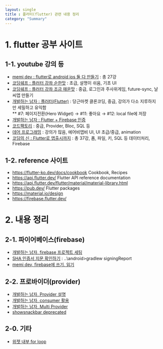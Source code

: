 ```yaml
---
layout: single
title : 플러터(flutter) 관련 내용 정리
category: "Summary"
---
```


# 1. flutter 공부 사이트

## 1-1. youtube 강의 등
* [memi dev : flutter로 android ios 둘 다 만들기](https://www.youtube.com/playlist?list=PLjpTKic1SLZuzdrDInDw8T3NbagJUvU-h)  : 총 27강  
* [코딩쉐프 : 플러터 강좌 순한맛](https://www.youtube.com/playlist?list=PLQt_pzi-LLfpcRFhWMywTePfZ2aPapvyl)  : 초급, 설명이 쉬움, 기초 UI  
* [코딩쉐프 : 플러터 강좌 조금 매운맛](https://www.youtube.com/playlist?list=PLQt_pzi-LLfoOpp3b-pnnLXgYpiFEftLB)  : 중급, 로그인과 주사위게임, future-sync, 날씨앱 만들기  
* [개발하는 남자 : 플러터(Flutter)](https://www.youtube.com/playlist?list=PLgRxBCVPaZ_1j9Z66HEu71ST3GqssBdma)  : 당근마켓 클론코딩, 중급, 강의가 다소 지루하지만 세밀하고 유익함  
** #7: 페이지전환(Hero Widget) → #11: 좋아요 → #12: local file에 저장
* [개발하는 남자 : Flutter + Firebase 인증](https://www.youtube.com/playlist?list=PLgRxBCVPaZ_3jdqcrGKgbQrDwRXMHaE5B)
* [코드팩토리](https://www.youtube.com/playlist?list=PLmEhRs1HB7RE8V-ozNeLV3qKdXPzICVx1)  : 중급, Provider, Bloc, SQL 등  
* [데어 프로그래밍](https://www.youtube.com/channel/UCVrhnbfe78ODeQglXtT1Elw/playlists)  : 강의가 많음, 에어비앱비 UI, UI 초급/중급, animation  
* [코딩의 신 : Flutter로 앱출시까지](https://www.youtube.com/playlist?list=PLPtc9qD1979A8rRP0-YAUQMFImze5PnFN)  : 총 37강, 폼, 파일, 키, SQL 등 데이터처리, Firebase  



## 1-2. reference 사이트
* <https://flutter-ko.dev/docs/cookbook>  Cookbook, Recipes  
* <https://api.flutter.dev/>  Flutter API reference documentation  
* <https://api.flutter.dev/flutter/material/material-library.html>  
* <https://pub.dev/>  Flutter packages  
* <https://material.io/design>  
* <https://firebase.flutter.dev/>  


# 2. 내용 정리

## 2-1. 파이어베이스(firebase)
* [개발하는 남자, firebase 프로젝트 세팅](https://youtu.be/-5N0DXSq5NM?t=80)  
* [SHA 인증서 지문 확인하기](https://blog.naver.com/liy0592/222345358489)  : ..\android>gradlew signingReport  
* [memi dev, firebase에 쓰기, 읽기](https://youtu.be/t3WbYRfvs4w)  

## 2-2. 프로바이더(provider)
* [개발하는 남자, Provider 설명](https://youtu.be/AmmjdvhQG1s?t=450)  
* [개발하는 남자, consumer 활용](https://youtu.be/AmmjdvhQG1s?t=960)  
* [개발하는 남자, Multi Provider](https://youtu.be/Mf9eDfi-VhU?t=455)  
* [showsnackbar deprecated](https://stackoverflow.com/questions/65906662/showsnackbar-is-deprecated-and-shouldnt-be-used)  

## 2-0. 기타  
* [위젯 내부 for loop](https://stackoverflow.com/questions/56947046/flutter-for-loop-to-generate-list-of-widgets)  

